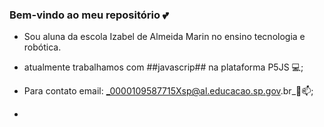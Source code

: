### Bem-vindo ao meu repositório 💕

- Sou aluna da escola Izabel de Almeida Marin no ensino tecnologia e robótica.
- atualmente trabalhamos com ##javascrip## na plataforma P5JS 💻;
- Para contato email: _0000109587715Xsp@al.educacao.sp.gov.br_📧📫;

- 
